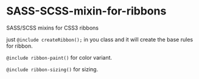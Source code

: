 # SASS-SCSS-mixin-for-ribbons
SASS/SCSS mixins for CSS3 ribbons

just `@include createRibbon();` in you class and it will create the base rules for ribbon.

`@include ribbon-paint()` for color variant.

`@include ribbon-sizing()` for sizing.
